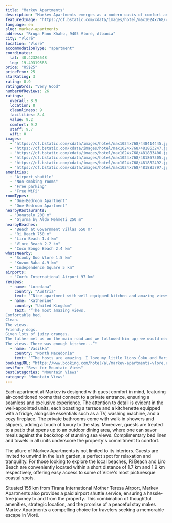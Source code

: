 ```yaml
---
title: "Markev Apartments"
description: "Markev Apartments emerges as a modern oasis of comfort and convenience, situated just a stone's throw away from the serene Beach at Government Villas in Vlorë."
featuredImage: "https://cf.bstatic.com/xdata/images/hotel/max1024x768/448414445.jpg?k=a569af130d541fb7d34896d1f645559f6ae980e5f0fe8490778624bcf62d485f&o=&hp=1"
language: en
slug: markev-apartments
address: "Rruga Pano Xhaho, 9405 Vlorë, Albania"
city: "Vlorë"
location: "Vlorë"
accommodationType: "apartment"
coordinates:
  lat: 40.42326548
  lng: 19.49319588
price: "US$25"
priceFrom: 25
starRating: 3
rating: 8.9
ratingWords: "Very Good"
numberOfReviews: 26
ratings:
  overall: 8.9
  location: 8
  cleanliness: 9
  facilities: 8.4
  value: 9.2
  comfort: 9.2
  staff: 9.7
  wifi: 0
images:
  - "https://cf.bstatic.com/xdata/images/hotel/max1024x768/448414445.jpg?k=a569af130d541fb7d34896d1f645559f6ae980e5f0fe8490778624bcf62d485f&o=&hp=1"
  - "https://cf.bstatic.com/xdata/images/hotel/max1024x768/481863247.jpg?k=74336680cf2995dc1638e48a8237abf84215ff2071950d970e790b363a4af05d&o=&hp=1"
  - "https://cf.bstatic.com/xdata/images/hotel/max1024x768/481883406.jpg?k=40fedaa7863167f91792409212372340a9045b8407d3646446b5b51ab6521003&o=&hp=1"
  - "https://cf.bstatic.com/xdata/images/hotel/max1024x768/481867305.jpg?k=b37d0fac475b41e169b9fe62f42d2639ec23a9e020b7f0e7e221739d94cea8cc&o=&hp=1"
  - "https://cf.bstatic.com/xdata/images/hotel/max1024x768/481882492.jpg?k=8d8f95ae55c80213d68b2ff40ed67ffa07bda412fb6159274f0e78ca04d01dd9&o=&hp=1"
  - "https://cf.bstatic.com/xdata/images/hotel/max1024x768/481883797.jpg?k=0dca1d10ee361d122759295e1dd8fcb4c61e44d972c15ceec0e35f65e46efd49&o=&hp=1"
amenities:
  - "Airport shuttle"
  - "Non-smoking rooms"
  - "Free parking"
  - "Free WiFi"
roomTypes:
  - "One-Bedroom Apartment"
  - "One-Bedroom Apartment"
nearbyRestaurants:
  - "Donatelo 200 m"
  - "Gjurma by Aldo Mehmeti 250 m"
nearbyBeaches:
  - "Beach at Government Villas 650 m"
  - "Ri Beach 750 m"
  - "Liro Beach 1.4 km"
  - "Vlore Beach 2.2 km"
  - "Coco Bongo Beach 2.4 km"
whatsNearby:
  - "Scooby Doo Vlore 1.5 km"
  - "Kuzum Baba 4.9 km"
  - "Independence Square 5 km"
airports:
  - "Corfu International Airport 97 km"
reviews:
  - name: "Loredana"
    country: "Austria"
    text: "“Nice apartment with well equipped kitchen and amazing views. The hosts are super kind, they even left us some mandarines. Finding the place is a bit tricky, but Mario‘s dad met us on the main road and we followed him up. The cute and friendly dogs...”"
  - name: "Katherine"
    country: "United Kingdom"
    text: "“The most amazing views.
Comfortable bed.
Clean.
The views.
Friendly dogs.
Given lots of juicy oranges.
The father met us on the main road and we followed him up; we would never have found it otherwise.
The views. There was enough kitchen...”"
  - name: "Vasilka"
    country: "North Macedonia"
    text: "“The hosts are amazing. I love my little lions Čoku and Marina. The apartment was extremely clean and the bed and everything inside was cosy and on spot. The view on the sea and the city is breathtaking.Looking forward coming back again to the...”"
bookingURL: "https://www.booking.com/hotel/al/markev-apartments-vlore.en-gb.html?aid=8035640"
bestFor: "Best for Mountain Views"
bestCategories: "Mountain Views"
category: "Mountain Views"
---
```


Each apartment at Markev is designed with guest comfort in mind, featuring air-conditioned rooms that connect to a private entrance, ensuring a seamless and exclusive experience. The attention to detail is evident in the well-appointed units, each boasting a terrace and a kitchenette equipped with a fridge, alongside essentials such as a TV, washing machine, and a cozy fireplace. The private bathrooms come with walk-in showers and slippers, adding a touch of luxury to the stay. Moreover, guests are treated to a patio that opens up to an outdoor dining area, where one can savor meals against the backdrop of stunning sea views. Complimentary bed linen and towels in all units underscore the property's commitment to comfort.

The allure of Markev Apartments is not limited to its interiors. Guests are invited to unwind in the lush garden, a perfect spot for relaxation and tranquility. For those looking to explore the local beaches, Ri Beach and Liro Beach are conveniently located within a short distance of 1.7 km and 1.9 km respectively, offering easy access to some of Vlorë's most picturesque coastal spots.

Situated 155 km from Tirana International Mother Teresa Airport, Markev Apartments also provides a paid airport shuttle service, ensuring a hassle-free journey to and from the property. This combination of thoughtful amenities, strategic location, and the promise of a peaceful stay makes Markev Apartments a compelling choice for travelers seeking a memorable escape in Vlorë.